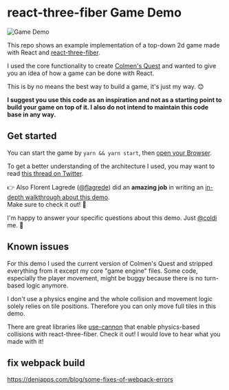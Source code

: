 # react-three-fiber Game Demo

![Game Demo](/media/game-demo.gif)

This repo shows an example implementation of a top-down 2d game made with React and [react-three-fiber](https://github.com/pmndrs/react-three-fiber).

I used the core functionality to create [Colmen's Quest](https://coldigames.itch.io/colmens-quest) and wanted to give you an idea of how a game can be done with React.

This is by no means the best way to build a game, it's just my way. 😊

**I suggest you use this code as an inspiration and not as a starting point to build your game on top of it. I also do not intend to maintain this code base in any way.**

## Get started

You can start the game by `yarn && yarn start`, then [open your Browser](http://localhost:3000/).

To get a better understanding of the architecture I used, you may want to read [this thread on Twitter](https://twitter.com/coldi/status/1254446313955119104).

👉 Also Florent Lagrede ([@flagrede](https://twitter.com/flagrede)) did an **amazing job** in writing an [in-depth walkthrough about this demo](https://dev.to/flagrede/making-a-2d-rpg-game-with-react-tree-fiber-4af1).<br />
Make sure to check it out! 👀

I'm happy to answer your specific questions about this demo. Just [@coldi](https://twitter.com/coldi) me. 👋

## Known issues

For this demo I used the current version of Colmen's Quest and stripped everything from it except my core "game engine" files. Some code, especially the player movement, might be buggy because there is no turn-based logic anymore.

I don't use a physics engine and the whole collision and movement logic solely relies on tile positions. Therefore you can only move full tiles in this demo.

There are great libraries like [use-cannon](https://github.com/pmndrs/use-cannon) that enable physics-based collisions with react-three-fiber. Check it out! I would love to hear what you made with it!

## fix webpack build

https://deniapps.com/blog/some-fixes-of-webpack-errors
